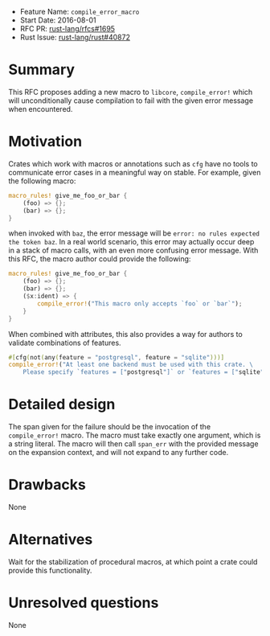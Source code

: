 - Feature Name: `compile_error_macro`
- Start Date: 2016-08-01
- RFC PR: [rust-lang/rfcs#1695](https://github.com/rust-lang/rfcs/pull/1695)
- Rust Issue: [rust-lang/rust#40872](https://github.com/rust-lang/rust/issues/40872)

# Summary
[summary]: #summary

This RFC proposes adding a new macro to `libcore`, `compile_error!` which will
unconditionally cause compilation to fail with the given error message when
encountered.

# Motivation
[motivation]: #motivation

Crates which work with macros or annotations such as `cfg` have no tools to
communicate error cases in a meaningful way on stable. For example, given the
following macro:

```rust
macro_rules! give_me_foo_or_bar {
    (foo) => {};
    (bar) => {};
}
```

when invoked with `baz`, the error message will be `error: no rules expected the
token baz`. In a real world scenario, this error may actually occur deep in a
stack of macro calls, with an even more confusing error message. With this RFC,
the macro author could provide the following:

```rust
macro_rules! give_me_foo_or_bar {
    (foo) => {};
    (bar) => {};
    ($x:ident) => {
        compile_error!("This macro only accepts `foo` or `bar`");
    }
}
```

When combined with attributes, this also provides a way for authors to validate
combinations of features.

```rust
#[cfg(not(any(feature = "postgresql", feature = "sqlite")))]
compile_error!("At least one backend must be used with this crate. \
    Please specify `features = ["postgresql"]` or `features = ["sqlite"]`")
```

# Detailed design
[design]: #detailed-design

The span given for the failure should be the invocation of the `compile_error!`
macro. The macro must take exactly one argument, which is a string literal. The
macro will then call `span_err` with the provided message on the expansion
context, and will not expand to any further code.

# Drawbacks
[drawbacks]: #drawbacks

None

# Alternatives
[alternatives]: #alternatives

Wait for the stabilization of procedural macros, at which point a crate could
provide this functionality.

# Unresolved questions
[unresolved]: #unresolved-questions

None
